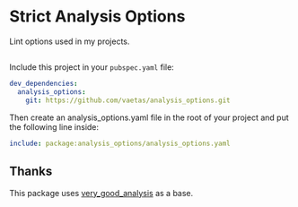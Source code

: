 # Strict Analysis Options

Lint options used in my projects.

##

Include this project in your `pubspec.yaml` file:

```yaml
dev_dependencies:
  analysis_options:
    git: https://github.com/vaetas/analysis_options.git
```

Then create an analysis_options.yaml file in the root of your project and put the following line inside:

```yaml
include: package:analysis_options/analysis_options.yaml
```

## Thanks

This package uses [very_good_analysis](https://github.com/VeryGoodOpenSource/very_good_analysis) as a base.